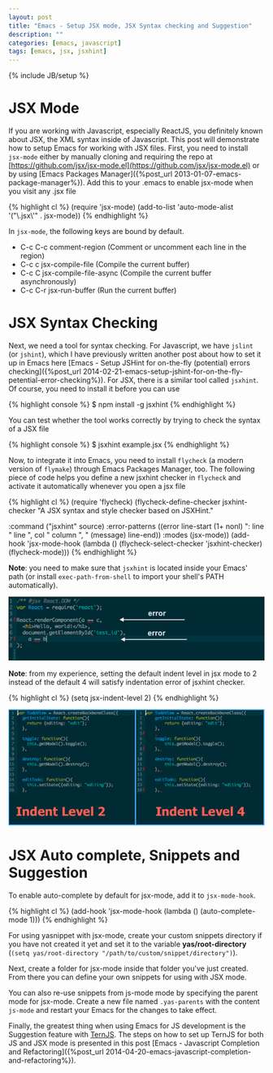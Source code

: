 ```yaml
---
layout: post
title: "Emacs - Setup JSX mode, JSX Syntax checking and Suggestion"
description: ""
categories: [emacs, javascript]
tags: [emacs, jsx, jsxhint]
---
```

{% include JB/setup %}

# JSX Mode

If you are working with Javascript, especially ReactJS, you definitely known
about JSX, the XML syntax inside of Javascript. This post will demonstrate how
to setup Emacs for working with JSX files. First, you need to install `jsx-mode`
either by manually cloning and requiring the repo at
[https://github.com/jsx/jsx-mode.el](https://github.com/jsx/jsx-mode.el) or by
using [Emacs Packages Manager]({%post_url 2013-01-07-emacs-package-manager%}).
Add this to your .emacs to enable jsx-mode when you visit any .jsx file

{% highlight cl %}
(require 'jsx-mode)
(add-to-list 'auto-mode-alist '("\\.jsx\\'" . jsx-mode))
{% endhighlight %}

In `jsx-mode`, the following keys are bound by default.

* C-c C-c     comment-region (Comment or uncomment each line in the region)
* C-c c       jsx-compile-file (Compile the current buffer)
* C-c C       jsx-compile-file-async (Compile the current buffer asynchronously)
* C-c C-r     jsx-run-buffer (Run the current buffer)

<!-- more -->

# JSX Syntax Checking

Next, we need a tool for syntax checking. For Javascript, we have `jslint` (or
`jshint`), which I have previously written another post about how to set it up
in Emacs here
[Emacs - Setup JSHint for on-the-fly (potential) errors checking]({%post_url 2014-02-21-emacs-setup-jshint-for-on-the-fly-petential-error-checking%}).
For JSX, there is a similar tool called `jsxhint`. Of course, you need to
install it before you can use

{% highlight console %}
$ npm install -g jsxhint
{% endhighlight %}

You can test whether the tool works correctly by trying to check the syntax of a
JSX file

{% highlight console %}
$ jsxhint example.jsx
{% endhighlight %}

Now, to integrate it into Emacs, you need to install `flycheck` (a modern
version of `flymake`) through Emacs Packages Manager, too. The following piece
of code helps you define a new jsxhint checker in `flycheck` and activate it
automatically whenever you open a jsx file

{% highlight cl %}
(require 'flycheck)
(flycheck-define-checker jsxhint-checker
  "A JSX syntax and style checker based on JSXHint."

  :command ("jsxhint" source)
  :error-patterns
  ((error line-start (1+ nonl) ": line " line ", col " column ", " (message) line-end))
  :modes (jsx-mode))
(add-hook 'jsx-mode-hook (lambda ()
                          (flycheck-select-checker 'jsxhint-checker)
                          (flycheck-mode)))
{% endhighlight %}

**Note**: you need to make sure that `jsxhint` is located inside your Emacs'
path (or install `exec-path-from-shell` to import your shell's PATH
automatically).

![Alt Text](/files/2014-03-10-emacs-setup-jsx-mode-and-jsx-syntax-checking/flycheck.png)

**Note**: from my experience, setting the default indent level in jsx mode to 2
instead of the default 4 will satisfy indentation error of jsxhint checker.

{% highlight cl %}
(setq jsx-indent-level 2)
{% endhighlight %}

![Alt Text](/files/2014-03-10-emacs-setup-jsx-mode-and-jsx-syntax-checking/indent.png)

# JSX Auto complete, Snippets and Suggestion

To enable auto-complete by default for jsx-mode, add it to `jsx-mode-hook`.

{% highlight cl %}
(add-hook 'jsx-mode-hook
          (lambda () (auto-complete-mode 1)))
{% endhighlight %}

For using yasnippet with jsx-mode, create your custom snippets directory if you
have not created it yet and set
it to the variable **yas/root-directory**
(`(setq yas/root-directory "/path/to/custom/snippet/directory")`).

Next, create a folder for jsx-mode inside that folder you've just created. From
there you can define your own snippets for using with JSX mode.

You can also
re-use snippets from js-mode mode by specifying the parent mode for jsx-mode.
Create a new file named `.yas-parents` with the content `js-mode` and restart
your Emacs for the changes to take effect.

Finally, the greatest thing when using Emacs for JS development is the
Suggestion feature with [TernJS](http://ternjs.net/). The steps on how to set up
TernJS for both JS and JSX mode is presented in this post
[Emacs - Javascript Completion and Refactoring]({%post_url 2014-04-20-emacs-javascript-completion-and-refactoring%}).
